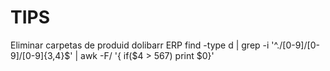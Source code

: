 # TIPS

Eliminar carpetas de produid dolibarr ERP
find -type d  | grep -i '^\.\/[0-9]\/[0-9]\/[0-9]\{3,4\}$' | awk -F/ '{ if($4 > 567) print $0}'

